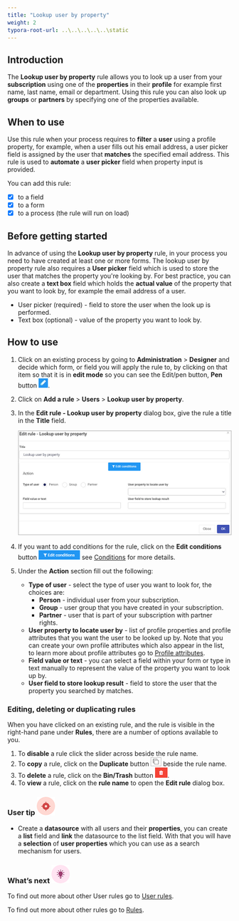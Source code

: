 ```yaml
---
title: "Lookup user by property"
weight: 2
typora-root-url: ..\..\..\..\..\static
---
```


## Introduction

The **Lookup user by property** rule allows you to look up a user from your **subscription** using one of the **properties** in their **profile** for example first name, last name, email or department. Using this rule you can also look up **groups** or **partners** by specifying one of the properties available.

## When to use 

Use this rule when your process requires to **filter** a **user** using a profile property, for example, when a user fills out his email address, a user picker field is assigned by the user that **matches** the specified email address. This rule is used to **automate** a **user picker** field when property input is provided.

You can add this rule:
- [x] to a field
- [x] to a form 
- [x] to a process (the rule will run on load)

## Before getting started

In advance of using the **Lookup user by property** rule, in your process you need to have created at least one or more forms. The lookup user by property rule also requires a **User picker** field which is used to store the user that matches the property you're looking by. For best practice, you can also create a **text box** field which holds the **actual value** of the property that you want to look by, for example the email address of a user. 

- User picker (required) - field to store the user when the look up is performed.
- Text box (optional) - value of the property you want to look by.

## How to use

1. Click on an existing process by going to **Administration** > **Designer** and decide which form, or field you will apply the rule to, by clicking on that item so that it is in **edit mode** so you can see the Edit/pen button, **Pen** button ![Pen button](/images/penicon.png).

2. Click on **Add a rule** > **Users** > **Lookup user by property**.

3. In the **Edit rule - Lookup user by property** dialog box, give the rule a title in the **Title** field.

   ![Lookup user by property - edit rule dialog box](/images/lookup-user-edit-rule.jpg)

4. If you want to add conditions for the rule, click on the **Edit conditions** button ![Edit conditions button](/images/editconditions.png) see [Conditions](/docs/platform/rules/general/add-conditions/) for more details.

5. Under the **Action** section fill out the following:

   - **Type of user** - select the type of user you want to look for, the choices are:
     - **Person** - individual user from your subscription.
     - **Group** - user group that you have created in your subscription.
     - **Partner** - user that is part of your subscription with partner rights.
   - **User property to locate user by** - list of profile properties and profile attributes that you want the user to be looked up by. Note that you can create your own profile attributes which also appear in the list, to learn more about profile attributes go to [Profile attributes](/docs/platform/administration/users/#modify-profile-attributes).
   - **Field value or text** - you can select a field within your form or type in text manually to represent the value of the property you want to look up by.
   - **User field to store lookup result** - field to store the user that the property you searched by matches.

### Editing, deleting or duplicating rules

When you have clicked on an existing rule, and the rule is visible in the right-hand pane under **Rules**, there are a number of options available to you.

1. To **disable** a rule click the slider across beside the rule name.
2. To **copy** a rule, click on the **Duplicate** button ![Duplicate button](/images/duplicate-button.jpg) beside the rule name.
3. To **delete** a rule, click on the **Bin/Trash** button ![Bin/Trash button](/images/bin.png).
4. To **view** a rule, click on the **rule name** to open the **Edit rule** dialog box.

### User tip ![Target icon](/images/05.png)

- Create a **datasource** with all users and their **properties**, you can create a **list** field and **link** the datasource to the list field. With that you will have a **selection** of **user properties** which you can use as a search mechanism for users.

### What’s next ![Idea icon](/images/18.png)

To find out more about other User rules go to [User rules](/docs/platform/rules/users/).

To find out more about other rules go to [Rules](/docs/platform/rules/).

